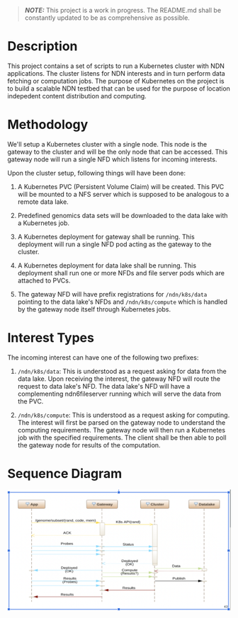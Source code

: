 > **_NOTE:_**  This project is a work in progress. The README.md shall be constantly updated to be as comprehensive as possible.

# Description
This project contains a set of scripts to run a Kubernetes cluster with NDN applications. The cluster listens for NDN interests and in turn perform data fetching or computation jobs. The purpose of Kubernetes on the project is to build a scalable NDN testbed that can be used for the purpose of location indepedent content distribution and computing.

# Methodology
We'll setup a Kubernetes cluster with a single node. This node is the gateway to the cluster and will be the only node that can be accessed. This gateway node will run a single NFD which listens for incoming interests.

Upon the cluster setup, following things will have been done:

1. A Kubernetes PVC (Persistent Volume Claim) will be created. This PVC will be mounted to a NFS server which is supposed to be analogous to a remote data lake.

2. Predefined genomics data sets will be downloaded to the data lake with a Kubernetes job.

3. A Kubernetes deployment for gateway shall be running. This deployment will run a single NFD pod acting
as the gateway to the cluster.

4. A Kubernetes deployment for data lake shall be running. This deployment shall run one or more NFDs and file server pods which are attached to PVCs. 

5. The gateway NFD will have prefix registrations for `/ndn/k8s/data` pointing to the data lake's NFDs and `/ndn/k8s/compute` which
is handled by the gateway node itself through Kubernetes jobs.

# Interest Types
The incoming interest can have one of the following two prefixes:

1. `/ndn/k8s/data`: This is understood as a request asking for data from the data lake. Upon receiving the 
interest, the gateway NFD will route the request to data lake's NFD. The data lake's NFD will have a complementing
ndn6fileserver running which will serve the data from the PVC. 

2. `/ndn/k8s/compute`: This is understood as a request asking for computing. The interest will first be parsed on the gateway node to understand the computing requirements. The gateway node will then run a Kubernetes job with the specified requirements. The client shall be then able to poll the gateway node for results of the computation.

# Sequence Diagram
![Sequence Diagram](sequence.png)
